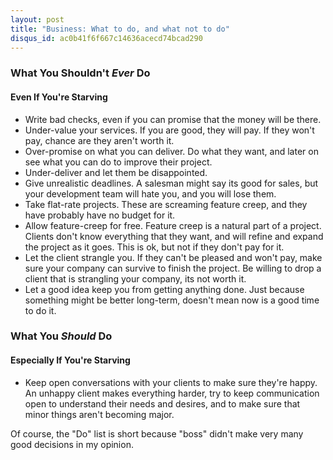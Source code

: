 ```yaml
---
layout: post
title: "Business: What to do, and what not to do"
disqus_id: ac0b41f6f667c14636acecd74bcad290
---
```


### What You Shouldn't <em>Ever</em> Do
#### Even If You're Starving
- Write bad checks, even if you can promise that the money will be there.
- Under-value your services. If you are good, they will pay. If they won't
	pay, chance are they aren't worth it.
- Over-promise on what you can deliver. Do what they want, and later on see
	what you can do to improve their project.
- Under-deliver and let them be disappointed.
- Give unrealistic deadlines. A salesman might say its good for sales, but
	your development team will hate you, and you will lose them.
- Take flat-rate projects. These are screaming feature creep, and they have
	probably have no budget for it.
- Allow feature-creep for free. Feature creep is a natural part of a project.
	Clients don't know everything that they want, and will refine and expand
	the project as it goes. This is ok, but not if they don't pay for it.
- Let the client strangle you. If they can't be pleased and won't pay, make
	sure your company can survive to finish the project. Be willing to drop
	a client that is strangling your company, its not worth it.
- Let a good idea keep you from getting anything done. Just because something
	might be better long-term, doesn't mean now is a good time to do it.

### What You *Should* Do
#### Especially If You're Starving
- Keep open conversations with your clients to make sure they're happy. An
	unhappy client makes everything harder, try to keep communication open to
	understand their needs and desires, and to make sure that minor things
	aren't becoming major.

Of course, the "Do" list is short because "boss" didn't make very many good
decisions in my opinion.
